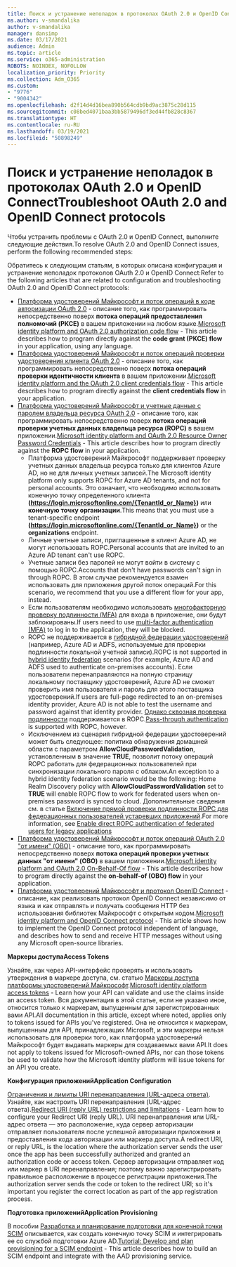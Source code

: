 ```yaml
---
title: Поиск и устранение неполадок в протоколах OAuth 2.0 и OpenID Connect
ms.author: v-smandalika
author: v-smandalika
manager: dansimp
ms.date: 03/17/2021
audience: Admin
ms.topic: article
ms.service: o365-administration
ROBOTS: NOINDEX, NOFOLLOW
localization_priority: Priority
ms.collection: Adm_O365
ms.custom:
- "9776"
- "9004342"
ms.openlocfilehash: d2f14d4d16bea890b564cdb9bd9ac3875c28d115
ms.sourcegitcommit: c08bed4071baa3bb5879496df3ed44fb828c8367
ms.translationtype: HT
ms.contentlocale: ru-RU
ms.lasthandoff: 03/19/2021
ms.locfileid: "50898249"
---
```

# <a name="troubleshoot-oauth-20-and-openid-connect-protocols"></a><span data-ttu-id="374b3-102">Поиск и устранение неполадок в протоколах OAuth 2.0 и OpenID Connect</span><span class="sxs-lookup"><span data-stu-id="374b3-102">Troubleshoot OAuth 2.0 and OpenID Connect protocols</span></span>

<span data-ttu-id="374b3-103">Чтобы устранить проблемы с OAuth 2.0 и OpenID Connect, выполните следующие действия.</span><span class="sxs-lookup"><span data-stu-id="374b3-103">To resolve OAuth 2.0 and OpenID Connect issues, perform the following recommended steps:</span></span>

<span data-ttu-id="374b3-104">Обратитесь к следующим статьям, в которых описана конфигурация и устранение неполадок протоколов OAuth 2.0 и OpenID Connect:</span><span class="sxs-lookup"><span data-stu-id="374b3-104">Refer to the following articles that are related to configuration and troubleshooting OAuth 2.0 and OpenID Connect protocols:</span></span>

- <span data-ttu-id="374b3-105">[Платформа удостоверений Майкрософт и поток операций в коде авторизации OAuth 2.0](https://docs.microsoft.com/azure/active-directory/develop/v2-oauth2-auth-code-flow) - описание того, как программировать непосредственно поверх **потока операций предоставления полномочий (PKCE)** в вашем приложении на любом языке.</span><span class="sxs-lookup"><span data-stu-id="374b3-105">[Microsoft identity platform and OAuth 2.0 authorization code flow](https://docs.microsoft.com/azure/active-directory/develop/v2-oauth2-auth-code-flow) - This article describes how to program directly against the **code grant (PKCE) flow** in your application, using any language.</span></span>
- <span data-ttu-id="374b3-106">[Платформа удостоверений Майкрософт и поток операций проверки удостоверения клиента OAuth 2.0](https://docs.microsoft.com/azure/active-directory/develop/v2-oauth2-client-creds-grant-flow) - описание того, как программировать непосредственно поверх **потока операций проверки идентичности клиента** в вашем приложении.</span><span class="sxs-lookup"><span data-stu-id="374b3-106">[Microsoft identity platform and the OAuth 2.0 client credentials flow](https://docs.microsoft.com/azure/active-directory/develop/v2-oauth2-client-creds-grant-flow) - This article describes how to program directly against the **client credentials flow** in your application.</span></span>
- <span data-ttu-id="374b3-107">[Платформа удостоверений Майкрософт и учетные данные с паролем владельца ресурса OAuth 2.0](https://docs.microsoft.com/azure/active-directory/develop/v2-oauth-ropc) - описание того, как программировать непосредственно поверх **потока операций проверки учетных данных владельца ресурса (ROPC)** в вашем приложении.</span><span class="sxs-lookup"><span data-stu-id="374b3-107">[Microsoft identity platform and OAuth 2.0 Resource Owner Password Credentials](https://docs.microsoft.com/azure/active-directory/develop/v2-oauth-ropc) - This article describes how to program directly against the **ROPC flow** in your application.</span></span>
    - <span data-ttu-id="374b3-108">Платформа удостоверений Майкрософт поддерживает проверку учетных данных владельца ресурса только для клиентов Azure AD, но не для личных учетных записей.</span><span class="sxs-lookup"><span data-stu-id="374b3-108">The Microsoft identity platform only supports ROPC for Azure AD tenants, and not for personal accounts.</span></span> <span data-ttu-id="374b3-109">Это означает, что необходимо использовать конечную точку определенного клиента **(https://login.microsoftonline.com/{TenantId_or_Name})** или **конечную точку организации**.</span><span class="sxs-lookup"><span data-stu-id="374b3-109">This means that you must use a tenant-specific endpoint **(https://login.microsoftonline.com/{TenantId_or_Name})** or the **organizations** endpoint.</span></span>
    - <span data-ttu-id="374b3-110">Личные учетные записи, приглашенные в клиент Azure AD, не могут использовать ROPC.</span><span class="sxs-lookup"><span data-stu-id="374b3-110">Personal accounts that are invited to an Azure AD tenant can't use ROPC.</span></span>
    - <span data-ttu-id="374b3-111">Учетные записи без паролей не могут войти в систему с помощью ROPC.</span><span class="sxs-lookup"><span data-stu-id="374b3-111">Accounts that don't have passwords can't sign in through ROPC.</span></span> <span data-ttu-id="374b3-112">В этом случае рекомендуется взамен использовать для приложения другой поток операций.</span><span class="sxs-lookup"><span data-stu-id="374b3-112">For this scenario, we recommend that you use a different flow for your app, instead.</span></span>
    - <span data-ttu-id="374b3-113">Если пользователям необходимо использовать [многофакторную проверку подлинности (MFA)](https://docs.microsoft.com/azure/active-directory/authentication/concept-mfa-howitworks) для входа в приложение, они будут заблокированы.</span><span class="sxs-lookup"><span data-stu-id="374b3-113">If users need to use [multi-factor authentication (MFA)](https://docs.microsoft.com/azure/active-directory/authentication/concept-mfa-howitworks) to log in to the application, they will be blocked.</span></span>
    - <span data-ttu-id="374b3-114">ROPC не поддерживается в [гибридной федерации удостоверений](https://docs.microsoft.com/azure/active-directory/hybrid/whatis-fed) (например, Azure AD и ADFS, используемые для проверки подлинности локальной учетной записи).</span><span class="sxs-lookup"><span data-stu-id="374b3-114">ROPC is not supported in [hybrid identity federation](https://docs.microsoft.com/azure/active-directory/hybrid/whatis-fed) scenarios (for example, Azure AD and ADFS used to authenticate on-premises accounts).</span></span> <span data-ttu-id="374b3-115">Если пользователи перенаправляются на полную страницу локальному поставщику удостоверений, Azure AD не сможет проверить имя пользователя и пароль для этого поставщика удостоверений.</span><span class="sxs-lookup"><span data-stu-id="374b3-115">If users are full-page redirected to an on-premises identity provider, Azure AD is not able to test the username and password against that identity provider.</span></span> <span data-ttu-id="374b3-116">[Однако сквозная проверка подлинности](https://docs.microsoft.com/azure/active-directory/hybrid/how-to-connect-pta) поддерживается в ROPC.</span><span class="sxs-lookup"><span data-stu-id="374b3-116">[Pass-through authentication](https://docs.microsoft.com/azure/active-directory/hybrid/how-to-connect-pta) is supported with ROPC, however.</span></span>
    - <span data-ttu-id="374b3-117">Исключением из сценария гибридной федерации удостоверений может быть следующее: политика обнаружения домашней области с параметром **AllowCloudPasswordValidation**, установленным в значение **TRUE**, позволит потоку операций ROPC работать для федерационных пользователей при синхронизации локального пароля с облаком.</span><span class="sxs-lookup"><span data-stu-id="374b3-117">An exception to a hybrid identity federation scenario would be the following: Home Realm Discovery policy with **AllowCloudPasswordValidation** set to **TRUE** will enable ROPC flow to work for federated users when on-premises password is synced to cloud.</span></span> <span data-ttu-id="374b3-118">Дополнительные сведения см. в статье [Включение прямой проверки подлинности ROPC для федерационных пользователей устаревших приложений](https://docs.microsoft.com/azure/active-directory/manage-apps/configure-authentication-for-federated-users-portal#enable-direct-ropc-authentication-of-federated-users-for-legacy-applications).</span><span class="sxs-lookup"><span data-stu-id="374b3-118">For more information, see [Enable direct ROPC authentication of federated users for legacy applications](https://docs.microsoft.com/azure/active-directory/manage-apps/configure-authentication-for-federated-users-portal#enable-direct-ropc-authentication-of-federated-users-for-legacy-applications)</span></span> 
- <span data-ttu-id="374b3-119">[Платформа удостоверений Майкрософт и поток операций OAuth 2.0 "от имени" (OBO)](https://docs.microsoft.com/azure/active-directory/develop/v2-oauth2-on-behalf-of-flow) - описание того, как программировать непосредственно поверх **потока операций проверки учетных данных "от имени" (OBO)** в вашем приложении.</span><span class="sxs-lookup"><span data-stu-id="374b3-119">[Microsoft identity platform and OAuth 2.0 On-Behalf-Of flow](https://docs.microsoft.com/azure/active-directory/develop/v2-oauth2-on-behalf-of-flow) - This article describes how to program directly against the **on-behalf-of (OBO) flow** in your application.</span></span>
- <span data-ttu-id="374b3-120">[Платформа удостоверений Майкрософт и протокол OpenID Connect](https://docs.microsoft.com/azure/active-directory/develop/v2-protocols-oidc) - описание, как реализовать протокол OpenID Connect независимо от языка и как отправлять и получать сообщения HTTP без использования библиотек Майкрософт с открытым кодом.</span><span class="sxs-lookup"><span data-stu-id="374b3-120">[Microsoft identity platform and OpenID Connect protocol](https://docs.microsoft.com/azure/active-directory/develop/v2-protocols-oidc) - This article shows how to implement the OpenID Connect protocol independent of language, and describes how to send and receive HTTP messages without using any Microsoft open-source libraries.</span></span>

<span data-ttu-id="374b3-121">**Маркеры доступа**</span><span class="sxs-lookup"><span data-stu-id="374b3-121">**Access Tokens**</span></span>

<span data-ttu-id="374b3-122">Узнайте, как через API-интерфейс проверять и использовать утверждения в маркере доступа, см. статью [Маркеры доступа платформы удостоверений Майкрософт](https://docs.microsoft.com/azure/active-directory/develop/access-tokens).</span><span class="sxs-lookup"><span data-stu-id="374b3-122">[Microsoft identity platform access tokens](https://docs.microsoft.com/azure/active-directory/develop/access-tokens) - Learn how your API can validate and use the claims inside an access token.</span></span> <span data-ttu-id="374b3-123">Вся документация в этой статье, если не указано иное, относится только к маркерам, выпущенным для зарегистрированных вами API.</span><span class="sxs-lookup"><span data-stu-id="374b3-123">All documentation in this article, except where noted, applies only to tokens issued for APIs you've registered.</span></span> <span data-ttu-id="374b3-124">Она не относится к маркерам, выпущенным для API, принадлежащих Microsoft, и эти маркеры нельзя использовать для проверки того, как платформа удостоверений Майкрософт будет выдавать маркеры для создаваемых вами API.</span><span class="sxs-lookup"><span data-stu-id="374b3-124">It does not apply to tokens issued for Microsoft-owned APIs, nor can those tokens be used to validate how the Microsoft identity platform will issue tokens for an API you create.</span></span>

<span data-ttu-id="374b3-125">**Конфигурация приложений**</span><span class="sxs-lookup"><span data-stu-id="374b3-125">**Application Configuration**</span></span>

<span data-ttu-id="374b3-126">[Ограничения и лимиты URI перенаправления (URL-адреса ответа)](https://docs.microsoft.com/azure/active-directory/develop/reply-url). Узнайте, как настроить URI перенаправления (URL-адрес ответа).</span><span class="sxs-lookup"><span data-stu-id="374b3-126">[Redirect URI (reply URL) restrictions and limitations](https://docs.microsoft.com/azure/active-directory/develop/reply-url) - Learn how to configure your Redirect URI (reply URL).</span></span> <span data-ttu-id="374b3-127">URI перенаправления или URL-адрес ответа — это расположение, куда сервер авторизации отправляет пользователя после успешной авторизации приложения и предоставления кода авторизации или маркера доступа.</span><span class="sxs-lookup"><span data-stu-id="374b3-127">A redirect URI, or reply URL, is the location where the authorization server sends the user once the app has been successfully authorized and granted an authorization code or access token.</span></span> <span data-ttu-id="374b3-128">Сервер авторизации отправляет код или маркер в URI перенаправления; поэтому важно зарегистрировать правильное расположение в процессе регистрации приложения.</span><span class="sxs-lookup"><span data-stu-id="374b3-128">The authorization server sends the code or token to the redirect URI; so it's important you register the correct location as part of the app registration process.</span></span>

<span data-ttu-id="374b3-129">**Подготовка приложений**</span><span class="sxs-lookup"><span data-stu-id="374b3-129">**Application Provisioning**</span></span>

<span data-ttu-id="374b3-130">В пособии [Разработка и планирование подготовки для конечной точки SCIM](https://docs.microsoft.com/azure/active-directory/app-provisioning/use-scim-to-provision-users-and-groups) описывается, как создать конечную точку SCIM и интегрировать ее со службой подготовки Azure AD.</span><span class="sxs-lookup"><span data-stu-id="374b3-130">[Tutorial: Develop and plan provisioning for a SCIM endpoint](https://docs.microsoft.com/azure/active-directory/app-provisioning/use-scim-to-provision-users-and-groups) - This article describes how to build an SCIM endpoint and integrate with the AAD provisioning service.</span></span>


